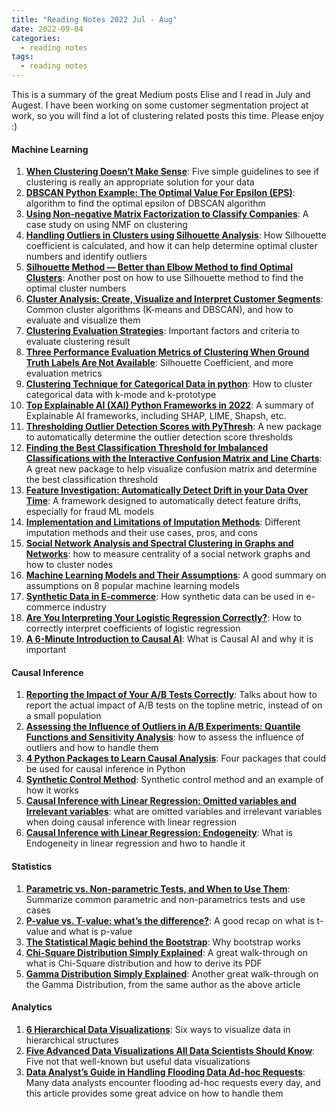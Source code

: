 ```yaml
---
title: "Reading Notes 2022 Jul - Aug"
date: 2022-09-04
categories:
  - reading notes
tags:
  - reading notes
---
```


This is a summary of the great Medium posts Elise and I read in July and Augest. I have been working on some customer segmentation project at work, so you will find a lot of clustering related posts this time. Please enjoy :)  

#### Machine Learning
1. [**When Clustering Doesn’t Make Sense**](https://towardsdatascience.com/when-clustering-doesnt-make-sense-c6ed9a89e9e6): Five simple guidelines to see if clustering is really an appropriate solution for your data  
2. [**DBSCAN Python Example: The Optimal Value For Epsilon (EPS)**](https://towardsdatascience.com/machine-learning-clustering-dbscan-determine-the-optimal-value-for-epsilon-eps-python-example-3100091cfbc): algorithm to find the optimal epsilon of DBSCAN algorithm  
3. [**Using Non-negative Matrix Factorization to Classify Companies**](https://towardsdatascience.com/using-nmf-to-classify-companies-a77e176f276f): A case study on using NMF on clustering  
4. [**Handling Outliers in Clusters using Silhouette Analysis**](https://towardsdatascience.com/handling-outliers-in-clusters-using-silhouette-analysis-5a7d51118dac): How Silhouette coefficient is calculated, and how it can help determine optimal cluster numbers and identify outliers  
5. [**Silhouette Method — Better than Elbow Method to find Optimal Clusters**](https://towardsdatascience.com/silhouette-method-better-than-elbow-method-to-find-optimal-clusters-378d62ff6891): Another post on how to use Silhouette method to find the optimal cluster numbers  
6. [**Cluster Analysis: Create, Visualize and Interpret Customer Segments**](https://towardsdatascience.com/cluster-analysis-create-visualize-and-interpret-customer-segments-474e55d00ebb): Common cluster algorithms (K-means and DBSCAN), and how to evaluate and visualize them  
7. [**Clustering Evaluation Strategies**](https://towardsdatascience.com/clustering-evaluation-strategies-98a4006fcfc): Important factors and criteria to evaluate clustering result  
8. [**Three Performance Evaluation Metrics of Clustering When Ground Truth Labels Are Not Available**](https://towardsdatascience.com/three-performance-evaluation-metrics-of-clustering-when-ground-truth-labels-are-not-available-ee08cb3ff4fb): Silhouette Coefficient, and more evaluation metrics  
9. [**Clustering Technique for Categorical Data in python**](https://joydipnath.medium.com/clustering-technique-for-categorical-data-in-python-8eb0f581b6f9): How to cluster categorical data with k-mode and k-prototype  
10. [**Top Explainable AI (XAI) Python Frameworks in 2022**](https://moez-62905.medium.com/top-explainable-ai-xai-python-frameworks-in-2022-94ff4610b0f5): A summary of Explainable AI frameworks, including SHAP, LIME, Shapsh, etc.  
11. [**Thresholding Outlier Detection Scores with PyThresh**](https://towardsdatascience.com/thresholding-outlier-detection-scores-with-pythresh-f26299d14fa): A new package to automatically determine the outlier detection score thresholds  
12. [**Finding the Best Classification Threshold for Imbalanced Classifications with the Interactive Confusion Matrix and Line Charts**](https://towardsdatascience.com/finding-the-best-classification-threshold-for-imbalanced-classifications-with-interactive-plots-7d65828dda38): A great new package to help visualize confusion matrix and determine the best classification threshold  
13. [**Feature Investigation: Automatically Detect Drift in your Data Over Time**](https://medium.com/feedzaitech/feature-investigation-automatically-detect-drift-in-your-data-over-time-b502074a7358): A framework designed to automatically detect feature drifts, especially for fraud ML models  
14. [**Implementation and Limitations of Imputation Methods**](https://towardsdatascience.com/implementation-and-limitations-of-imputation-methods-b6576bf31a6c): Different imputation methods and their use cases, pros, and cons  
15. [**Social Network Analysis and Spectral Clustering in Graphs and Networks**](https://towardsdatascience.com/social-network-analysis-and-spectral-clustering-in-graphs-and-networks-40c8d878e946): how to measure centrality of a social network graphs and how to cluster nodes  
16. [**Machine Learning Models and Their Assumptions**](https://medium.com/@vidhuran_07/machine-learning-models-and-their-assumptions-896951aa5a34): A good summary on assumptions on 8 popular machine learning models  
17. [**Synthetic Data in E-commerce**](https://medium.com/ssense-tech/synthetic-data-in-e-commerce-386e3b7ce3b4): How synthetic data can be used in e-commerce industry  
18. [**Are You Interpreting Your Logistic Regression Correctly?**](https://towardsdatascience.com/are-you-interpreting-your-logistic-regression-correctly-d041f7acf8c7): How to correctly interpret coefficients of logistic regression  
19. [**A 6-Minute Introduction to Causal AI**](https://towardsdatascience.com/a-6-minute-introduction-to-causal-ai-50d92ffb5e91): What is Causal AI and why it is important  

#### Causal Inference  
1. [**Reporting the Impact of Your A/B Tests Correctly**](https://towardsdatascience.com/reporting-the-impact-of-your-a-b-tests-correctly-3cdb15d60d79): Talks about how to report the actual impact of A/B tests on the topline metric, instead of on a small population  
2. [**Assessing the Influence of Outliers in A/B Experiments: Quantile Functions and Sensitivity Analysis**](https://medium.com/seek-blog/assessing-the-influence-of-outliers-in-a-b-experiments-quantile-functions-and-sensitivity-analysis-230c2bc7427c): how to assess the influence of outliers and how to handle them  
3. [**4 Python Packages to Learn Causal Analysis**](https://medium.com/towards-data-science/4-python-packages-to-learn-causal-analysis-9a8eaab9fdab): Four packages that could be used for causal inference in Python  
4. [**Synthetic Control Method**](https://medium.com/analytics-vidhya/synthetic-control-method-5c01f72da4e): Synthetic control method and an example of how it works  
5. [**Causal Inference with Linear Regression: Omitted variables and Irrelevant variables**](https://towardsdatascience.com/understand-bias-and-variance-in-causal-inference-with-linear-regression-a02e0a9622bc): what are omitted variables and irrelevant variables when doing causal inference with linear regression  
6. [**Causal Inference with Linear Regression: Endogeneity**](https://towardsdatascience.com/causal-inference-with-linear-regression-endogeneity-9d9492663bac): What is Endogeneity in linear regression and hwo to handle it   

#### Statistics  
1. [**Parametric vs. Non-parametric Tests, and When to Use Them**](https://medium.com/towards-data-science/parametric-vs-non-parametric-tests-and-where-to-use-them-85130b3877dc): Summarize common parametric and non-parametrics tests and use cases  
2. [**P-value vs. T-value: what’s the difference?**](https://anyi-guo.medium.com/p-value-vs-t-value-whats-the-difference-2cdd94cdd9ab): A good recap on what is t-value and what is p-value  
3. [**The Statistical Magic behind the Bootstrap**](https://towardsdatascience.com/the-statistical-magic-behind-the-bootstrap-2188ee147423): Why bootstrap works  
4. [**Chi-Square Distribution Simply Explained**](https://towardsdatascience.com/chi-square-distribution-simply-explained-87f707ba631a): A great walk-through on what is Chi-Square distribution and how to derive its PDF  
5. [**Gamma Distribution Simply Explained**](https://towardsdatascience.com/gamma-distribution-simply-explained-d95a9de16278): Another great walk-through on the Gamma Distribution, from the same author as the above article  

#### Analytics
1. [**6 Hierarchical Data Visualizations**](https://towardsdatascience.com/6-hierarchical-datavisualizations-98318851c7c5): Six ways to visualize data in hierarchical structures  
2. [**Five Advanced Data Visualizations All Data Scientists Should Know**](https://towardsdatascience.com/five-advanced-data-visualizations-all-data-scientists-should-know-e042d5e1f532): Five not that well-known but useful data visualizations  
3. [**Data Analyst’s Guide in Handling Flooding Data Ad-hoc Requests**](https://medium.com/towards-data-science/data-analysts-guide-in-handling-flooding-data-ad-hoc-requests-257ea61e38e1): Many data analysts encounter flooding ad-hoc requests every day, and this article provides some great advice on how to handle them  
